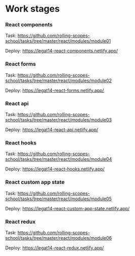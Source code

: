 # Work stages

### React components

Task: https://github.com/rolling-scopes-school/tasks/tree/master/react/modules/module01

Deploy: https://legat14-react-components.netlify.app/

### React forms

Task: https://github.com/rolling-scopes-school/tasks/tree/master/react/modules/module02

Deploy: https://legat14-react-forms.netlify.app/

### React api

Task: https://github.com/rolling-scopes-school/tasks/tree/master/react/modules/module03

Deploy: https://legat14-react-api.netlify.app/

### React hooks

Task: https://github.com/rolling-scopes-school/tasks/tree/master/react/modules/module04

Deploy: https://legat14-react-hooks.netlify.app/

### React custom app state

Task: https://github.com/rolling-scopes-school/tasks/tree/master/react/modules/module05

Deploy: https://legat14-react-custom-app-state.netlify.app/

### React redux

Task: https://github.com/rolling-scopes-school/tasks/tree/master/react/modules/module06

Deploy: https://legat14-react-redux.netlify.app/
